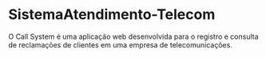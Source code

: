 # SistemaAtendimento-Telecom
O Call System é uma aplicação web desenvolvida para o registro e consulta de reclamações de clientes em uma empresa de telecomunicações.
